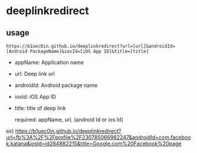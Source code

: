 # deeplinkredirect

## usage
`https://b1uec0in.github.io/deeplinkredirect?url=[url]&androidId=[Android PackageName]&iosId=[iOS App ID]&title=[title]`

* appName: Application name
* url: Deep link url
* androidId: Android package name
* iosId: iOS App ID
* title: title of deep link

  required: appName, url, (android Id or ios Id)

ex)
https://b1uec0in.github.io/deeplinkredirect?url=fb%3A%2F%2Fprofile%2F230785066962247&androidId=com.facebook.katana&iosId=id284882215&title=Google.com%20Facebook%20page

